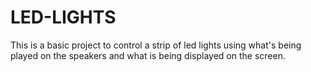 # LED-LIGHTS
This is a basic project to control a strip of led lights using what's being played on the speakers and what is being displayed on the screen.
